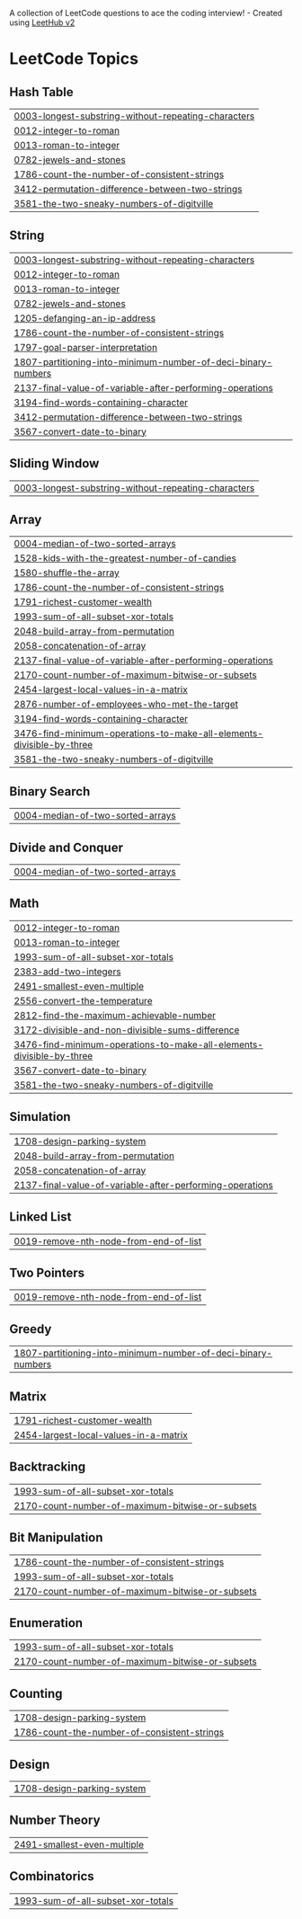 A collection of LeetCode questions to ace the coding interview! - Created using [LeetHub v2](https://github.com/arunbhardwaj/LeetHub-2.0)
<!---LeetCode Topics Start-->
# LeetCode Topics
## Hash Table
|  |
| ------- |
| [0003-longest-substring-without-repeating-characters](https://github.com/wokutesh/leetcode-question/tree/master/0003-longest-substring-without-repeating-characters) |
| [0012-integer-to-roman](https://github.com/wokutesh/leetcode-question/tree/master/0012-integer-to-roman) |
| [0013-roman-to-integer](https://github.com/wokutesh/leetcode-question/tree/master/0013-roman-to-integer) |
| [0782-jewels-and-stones](https://github.com/wokutesh/leetcode-question/tree/master/0782-jewels-and-stones) |
| [1786-count-the-number-of-consistent-strings](https://github.com/wokutesh/leetcode-question/tree/master/1786-count-the-number-of-consistent-strings) |
| [3412-permutation-difference-between-two-strings](https://github.com/wokutesh/leetcode-question/tree/master/3412-permutation-difference-between-two-strings) |
| [3581-the-two-sneaky-numbers-of-digitville](https://github.com/wokutesh/leetcode-question/tree/master/3581-the-two-sneaky-numbers-of-digitville) |
## String
|  |
| ------- |
| [0003-longest-substring-without-repeating-characters](https://github.com/wokutesh/leetcode-question/tree/master/0003-longest-substring-without-repeating-characters) |
| [0012-integer-to-roman](https://github.com/wokutesh/leetcode-question/tree/master/0012-integer-to-roman) |
| [0013-roman-to-integer](https://github.com/wokutesh/leetcode-question/tree/master/0013-roman-to-integer) |
| [0782-jewels-and-stones](https://github.com/wokutesh/leetcode-question/tree/master/0782-jewels-and-stones) |
| [1205-defanging-an-ip-address](https://github.com/wokutesh/leetcode-question/tree/master/1205-defanging-an-ip-address) |
| [1786-count-the-number-of-consistent-strings](https://github.com/wokutesh/leetcode-question/tree/master/1786-count-the-number-of-consistent-strings) |
| [1797-goal-parser-interpretation](https://github.com/wokutesh/leetcode-question/tree/master/1797-goal-parser-interpretation) |
| [1807-partitioning-into-minimum-number-of-deci-binary-numbers](https://github.com/wokutesh/leetcode-question/tree/master/1807-partitioning-into-minimum-number-of-deci-binary-numbers) |
| [2137-final-value-of-variable-after-performing-operations](https://github.com/wokutesh/leetcode-question/tree/master/2137-final-value-of-variable-after-performing-operations) |
| [3194-find-words-containing-character](https://github.com/wokutesh/leetcode-question/tree/master/3194-find-words-containing-character) |
| [3412-permutation-difference-between-two-strings](https://github.com/wokutesh/leetcode-question/tree/master/3412-permutation-difference-between-two-strings) |
| [3567-convert-date-to-binary](https://github.com/wokutesh/leetcode-question/tree/master/3567-convert-date-to-binary) |
## Sliding Window
|  |
| ------- |
| [0003-longest-substring-without-repeating-characters](https://github.com/wokutesh/leetcode-question/tree/master/0003-longest-substring-without-repeating-characters) |
## Array
|  |
| ------- |
| [0004-median-of-two-sorted-arrays](https://github.com/wokutesh/leetcode-question/tree/master/0004-median-of-two-sorted-arrays) |
| [1528-kids-with-the-greatest-number-of-candies](https://github.com/wokutesh/leetcode-question/tree/master/1528-kids-with-the-greatest-number-of-candies) |
| [1580-shuffle-the-array](https://github.com/wokutesh/leetcode-question/tree/master/1580-shuffle-the-array) |
| [1786-count-the-number-of-consistent-strings](https://github.com/wokutesh/leetcode-question/tree/master/1786-count-the-number-of-consistent-strings) |
| [1791-richest-customer-wealth](https://github.com/wokutesh/leetcode-question/tree/master/1791-richest-customer-wealth) |
| [1993-sum-of-all-subset-xor-totals](https://github.com/wokutesh/leetcode-question/tree/master/1993-sum-of-all-subset-xor-totals) |
| [2048-build-array-from-permutation](https://github.com/wokutesh/leetcode-question/tree/master/2048-build-array-from-permutation) |
| [2058-concatenation-of-array](https://github.com/wokutesh/leetcode-question/tree/master/2058-concatenation-of-array) |
| [2137-final-value-of-variable-after-performing-operations](https://github.com/wokutesh/leetcode-question/tree/master/2137-final-value-of-variable-after-performing-operations) |
| [2170-count-number-of-maximum-bitwise-or-subsets](https://github.com/wokutesh/leetcode-question/tree/master/2170-count-number-of-maximum-bitwise-or-subsets) |
| [2454-largest-local-values-in-a-matrix](https://github.com/wokutesh/leetcode-question/tree/master/2454-largest-local-values-in-a-matrix) |
| [2876-number-of-employees-who-met-the-target](https://github.com/wokutesh/leetcode-question/tree/master/2876-number-of-employees-who-met-the-target) |
| [3194-find-words-containing-character](https://github.com/wokutesh/leetcode-question/tree/master/3194-find-words-containing-character) |
| [3476-find-minimum-operations-to-make-all-elements-divisible-by-three](https://github.com/wokutesh/leetcode-question/tree/master/3476-find-minimum-operations-to-make-all-elements-divisible-by-three) |
| [3581-the-two-sneaky-numbers-of-digitville](https://github.com/wokutesh/leetcode-question/tree/master/3581-the-two-sneaky-numbers-of-digitville) |
## Binary Search
|  |
| ------- |
| [0004-median-of-two-sorted-arrays](https://github.com/wokutesh/leetcode-question/tree/master/0004-median-of-two-sorted-arrays) |
## Divide and Conquer
|  |
| ------- |
| [0004-median-of-two-sorted-arrays](https://github.com/wokutesh/leetcode-question/tree/master/0004-median-of-two-sorted-arrays) |
## Math
|  |
| ------- |
| [0012-integer-to-roman](https://github.com/wokutesh/leetcode-question/tree/master/0012-integer-to-roman) |
| [0013-roman-to-integer](https://github.com/wokutesh/leetcode-question/tree/master/0013-roman-to-integer) |
| [1993-sum-of-all-subset-xor-totals](https://github.com/wokutesh/leetcode-question/tree/master/1993-sum-of-all-subset-xor-totals) |
| [2383-add-two-integers](https://github.com/wokutesh/leetcode-question/tree/master/2383-add-two-integers) |
| [2491-smallest-even-multiple](https://github.com/wokutesh/leetcode-question/tree/master/2491-smallest-even-multiple) |
| [2556-convert-the-temperature](https://github.com/wokutesh/leetcode-question/tree/master/2556-convert-the-temperature) |
| [2812-find-the-maximum-achievable-number](https://github.com/wokutesh/leetcode-question/tree/master/2812-find-the-maximum-achievable-number) |
| [3172-divisible-and-non-divisible-sums-difference](https://github.com/wokutesh/leetcode-question/tree/master/3172-divisible-and-non-divisible-sums-difference) |
| [3476-find-minimum-operations-to-make-all-elements-divisible-by-three](https://github.com/wokutesh/leetcode-question/tree/master/3476-find-minimum-operations-to-make-all-elements-divisible-by-three) |
| [3567-convert-date-to-binary](https://github.com/wokutesh/leetcode-question/tree/master/3567-convert-date-to-binary) |
| [3581-the-two-sneaky-numbers-of-digitville](https://github.com/wokutesh/leetcode-question/tree/master/3581-the-two-sneaky-numbers-of-digitville) |
## Simulation
|  |
| ------- |
| [1708-design-parking-system](https://github.com/wokutesh/leetcode-question/tree/master/1708-design-parking-system) |
| [2048-build-array-from-permutation](https://github.com/wokutesh/leetcode-question/tree/master/2048-build-array-from-permutation) |
| [2058-concatenation-of-array](https://github.com/wokutesh/leetcode-question/tree/master/2058-concatenation-of-array) |
| [2137-final-value-of-variable-after-performing-operations](https://github.com/wokutesh/leetcode-question/tree/master/2137-final-value-of-variable-after-performing-operations) |
## Linked List
|  |
| ------- |
| [0019-remove-nth-node-from-end-of-list](https://github.com/wokutesh/leetcode-question/tree/master/0019-remove-nth-node-from-end-of-list) |
## Two Pointers
|  |
| ------- |
| [0019-remove-nth-node-from-end-of-list](https://github.com/wokutesh/leetcode-question/tree/master/0019-remove-nth-node-from-end-of-list) |
## Greedy
|  |
| ------- |
| [1807-partitioning-into-minimum-number-of-deci-binary-numbers](https://github.com/wokutesh/leetcode-question/tree/master/1807-partitioning-into-minimum-number-of-deci-binary-numbers) |
## Matrix
|  |
| ------- |
| [1791-richest-customer-wealth](https://github.com/wokutesh/leetcode-question/tree/master/1791-richest-customer-wealth) |
| [2454-largest-local-values-in-a-matrix](https://github.com/wokutesh/leetcode-question/tree/master/2454-largest-local-values-in-a-matrix) |
## Backtracking
|  |
| ------- |
| [1993-sum-of-all-subset-xor-totals](https://github.com/wokutesh/leetcode-question/tree/master/1993-sum-of-all-subset-xor-totals) |
| [2170-count-number-of-maximum-bitwise-or-subsets](https://github.com/wokutesh/leetcode-question/tree/master/2170-count-number-of-maximum-bitwise-or-subsets) |
## Bit Manipulation
|  |
| ------- |
| [1786-count-the-number-of-consistent-strings](https://github.com/wokutesh/leetcode-question/tree/master/1786-count-the-number-of-consistent-strings) |
| [1993-sum-of-all-subset-xor-totals](https://github.com/wokutesh/leetcode-question/tree/master/1993-sum-of-all-subset-xor-totals) |
| [2170-count-number-of-maximum-bitwise-or-subsets](https://github.com/wokutesh/leetcode-question/tree/master/2170-count-number-of-maximum-bitwise-or-subsets) |
## Enumeration
|  |
| ------- |
| [1993-sum-of-all-subset-xor-totals](https://github.com/wokutesh/leetcode-question/tree/master/1993-sum-of-all-subset-xor-totals) |
| [2170-count-number-of-maximum-bitwise-or-subsets](https://github.com/wokutesh/leetcode-question/tree/master/2170-count-number-of-maximum-bitwise-or-subsets) |
## Counting
|  |
| ------- |
| [1708-design-parking-system](https://github.com/wokutesh/leetcode-question/tree/master/1708-design-parking-system) |
| [1786-count-the-number-of-consistent-strings](https://github.com/wokutesh/leetcode-question/tree/master/1786-count-the-number-of-consistent-strings) |
## Design
|  |
| ------- |
| [1708-design-parking-system](https://github.com/wokutesh/leetcode-question/tree/master/1708-design-parking-system) |
## Number Theory
|  |
| ------- |
| [2491-smallest-even-multiple](https://github.com/wokutesh/leetcode-question/tree/master/2491-smallest-even-multiple) |
## Combinatorics
|  |
| ------- |
| [1993-sum-of-all-subset-xor-totals](https://github.com/wokutesh/leetcode-question/tree/master/1993-sum-of-all-subset-xor-totals) |
<!---LeetCode Topics End-->